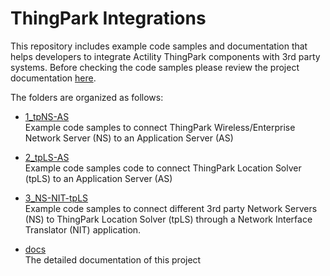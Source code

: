 # ThingPark Integrations

This repository includes example code samples and documentation that helps developers to integrate Actility ThingPark 
components with 3rd party systems. Before checking the code samples please review the project documentation [here](./docs/README.md).

The folders are organized as follows:

- [1_tpNS-AS](./1_tpNS-AS)  
  Example code samples to connect ThingPark Wireless/Enterprise Network Server (NS) to an Application Server (AS)

- [2_tpLS-AS](./2_tpLS-AS)  
  Example code samples code to connect ThingPark Location Solver (tpLS) to an Application Server (AS)

- [3_NS-NIT-tpLS](./3_NS-NIT-tpLS)  
  Example code samples to connect different 3rd party Network Servers (NS) to ThingPark Location Solver 
  (tpLS) through a Network Interface Translator (NIT) application. 

- [docs](./docs/README.md)  
  The detailed documentation of this project

